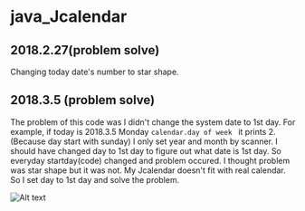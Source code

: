 # java_Jcalendar

## 2018.2.27(problem solve)
Changing today date's number to star shape. 

## 2018.3.5 (problem solve)

The problem of this code was I didn't change the system date to 1st day. 
For example, if today is 2018.3.5 Monday 
``
calendar.day of week 
``
it prints 2. (Because day start with sunday)
I only set year and month by scanner. I should have changed day to 1st day to figure out what date is 1st day. 
So everyday startday(code) changed and problem occured. I thought problem was star shape but it was not.
My Jcalendar doesn't fit with real calendar. So I set day to 1st day and solve the problem. 


![Alt text](https://item.kakaocdn.net/do/4be9625c0426fb7d21c0bff1e8af2e1df43ad912ad8dd55b04db6a64cddaf76d)
